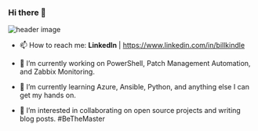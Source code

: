 ### Hi there 👋

![header image](/billkindle/images/banner_1920.jpg)

- 📫 How to reach me: **LinkedIn** | https://www.linkedin.com/in/billkindle

- 🔭 I’m currently working on PowerShell, Patch Management Automation, and Zabbix Monitoring.
- 🌱 I’m currently learning Azure, Ansible, Python, and anything else I can get my hands on. 
- 👯 I’m interested in collaborating on open source projects and writing blog posts. #BeTheMaster
